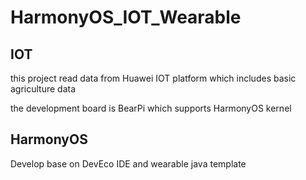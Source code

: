 # HarmonyOS_IOT_Wearable

## IOT

this project read data from Huawei IOT platform which includes basic agriculture data

the development board is BearPi which supports HarmonyOS kernel

## HarmonyOS

Develop base on DevEco IDE and wearable java template
